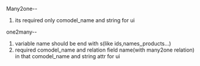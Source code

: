Many2one--
1. its required only comodel_name and string for ui


one2many--
1. variable name should be end with s(like ids,names,,products...)
2. required comodel_name and relation field name(with many2one relation) in that comodel_name and string attr for ui